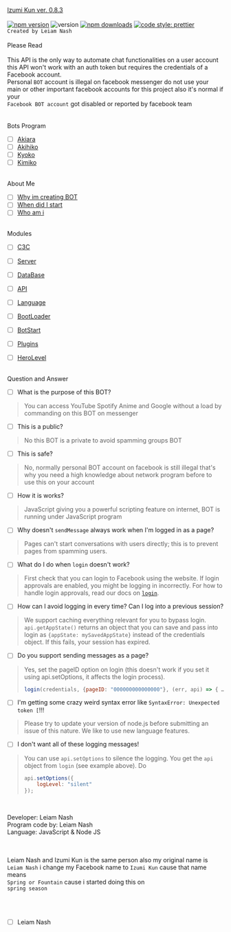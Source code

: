 [Izumi Kun ver. 0.8.3](https://www.facebook.com/LeiamNashRebrth) <br> <br>
<a href="https://www.npmjs.com/package/fca-unofficial"><img alt="npm version" src="https://img.shields.io/npm/v/fca-unofficial.svg?style=flat-square"></a>
<img alt="version" src="https://img.shields.io/github/package-json/v/fca-unofficial/fca-unofficial?label=github&style=flat-square">
<a href="https://www.npmjs.com/package/fca-unofficial"><img src="https://img.shields.io/npm/dm/fca-unofficial.svg?style=flat-square" alt="npm downloads"></a>
[![code style: prettier](https://img.shields.io/badge/code_style-prettier-ff69b4.svg?style=flat-square)](https://github.com/prettier/prettier)
<Br> `Created by Leiam Nash`
<br> <br>
Please Read <br> <br> This API is the only way to automate chat functionalities on a user account
 this API won't work with an auth token but requires the credentials of a Facebook account.
<Br>Personal `BOT` account is illegal on facebook messenger do not use your main or other important facebook accounts for this project also it's normal if your<br> `Facebook BOT account` got disabled or reported by facebook team
<br> <br> 
<Br> Bots Program
- [ ] [Akiara](https://github.com/LeiamNashRebirth/Akiara)
- [ ] [Akihiko](https://github.com/LeiamNashRebirth/Akihiko)
- [ ] [Kyoko](https://github.com/LeiamNashRebirth/Kyoko)
- [ ] [Kimiko](https://github.com/LeiamNashRebirth/Kimiko)

<Br> About Me
- [ ] [Why im creating BOT](https://github.com/LeiamNashRebirth/BOT_Messenger/blob/main/leiam.md)
- [ ] [When did I start](https://github.com/LeiamNashRebirth/BOT_Messenger/blob/main/when%20did%20i%20start.md)
- [ ] [Who am i](https://github.com/LeiamNashRebirth/BOT_Messenger/blob/main/who%20am%20i.md)

<Br> Modules
- [ ] [C3C](https://github.com/LeiamNashRebirth/C3C)
- [ ] [Server](https://github.com/LeiamNashRebirth/Server)
- [ ] [DataBase](https://github.com/LeiamNashRebirth/DataBase)
- [ ] [API](https://github.com/LeiamNashRebirth/API)
- [ ] [Language](https://github.com/LeiamNashRebirth/Language)
- [ ] [BootLoader](https://github.com/LeiamNashRebirth/BootLoader)
- [ ] [BotStart](https://github.com/LeiamNashRebirth/BotStart)
- [ ] [Plugins](https://github.com/LeiamNashRebirth/Plugins)
- [ ] [HeroLevel](https://github.com/LeiamNashRebirth/HeroLevel)


<Br> Question and Answer 
- [ ] What is the purpose of this BOT?
> You can access YouTube Spotify Anime and Google without a load by commanding on this BOT on messenger
- [ ] This is a public?
> No this BOT is a private to avoid spamming groups BOT
- [ ] This is safe?
> No, normally personal BOT account on facebook is still illegal that's why you need a high knowledge about network program before to use this on your account
- [ ] How it is works?
> JavaScript giving you a powerful scripting feature on internet, BOT is running under JavaScript program
- [ ] Why doesn't `sendMessage` always work when I'm logged in as a page?
> Pages can't start conversations with users directly; this is to prevent pages from spamming users.

- [ ] What do I do when `login` doesn't work?
> First check that you can login to Facebook using the website. If login approvals are enabled, you might be logging in incorrectly. For how to handle login approvals, read our docs on [`login`](DOCS.md#login).

- [ ] How can I avoid logging in every time?  Can I log into a previous session?
> We support caching everything relevant for you to bypass login. `api.getAppState()` returns an object that you can save and pass into login as `{appState: mySavedAppState}` instead of the credentials object.  If this fails, your session has expired.

- [ ]  Do you support sending messages as a page?
> Yes, set the pageID option on login (this doesn't work if you set it using api.setOptions, it affects the login process).
> ```js
> login(credentials, {pageID: "000000000000000"}, (err, api) => { … }
> ```

- [ ] I'm getting some crazy weird syntax error like `SyntaxError: Unexpected token [`!!!
> Please try to update your version of node.js before submitting an issue of this nature.  We like to use new language features.

- [ ] I don't want all of these logging messages!
> You can use `api.setOptions` to silence the logging. You get the `api` object from `login` (see example above). Do
> ```js
> api.setOptions({
>     logLevel: "silent"
> });
> ```

<a name="projects-using-this-api"></a>



<Br>

Developer: Leiam Nash <br> Program code by: Leiam Nash <br> Language: JavaScript & Node JS

<br> <br> Leiam Nash and Izumi Kun is the same person also my original name is  `Leiam Nash` i change my Facebook name to `Izumi Kun` cause that name means <br> `Spring or Fountain` cause i started doing this on <br> `spring season`

<br> <br>
- [ ] Leiam Nash
